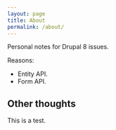 ```yaml
---
layout: page
title: About
permalink: /about/
---
```


Personal notes for Drupal 8 issues.

Reasons:
- Entity API.
- Form API.

## Other thoughts

This is a test.
